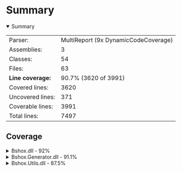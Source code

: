 # Summary
<details open><summary>Summary</summary>

|                    |                                      |
|:-------------------|:-------------------------------------|
| Parser:            | MultiReport (9x DynamicCodeCoverage) |
| Assemblies:        | 3                                    |
| Classes:           | 54                                   |
| Files:             | 63                                   |
| **Line coverage:** | 90.7% (3620 of 3991)                 |
| Covered lines:     | 3620                                 |
| Uncovered lines:   | 371                                  |
| Coverable lines:   | 3991                                 |
| Total lines:       | 7497                                 |

</details>

## Coverage
<details><summary>Bshox.dll - 92%</summary>

| **Name**                                         | **Line** |
|:-------------------------------------------------|---------:|
| **Bshox.dll**                                    |  **92%** |
| Bshox.BshoxContract<T>                           |     100% |
| Bshox.BshoxContractExtensions                    |    91.9% |
| Bshox.BshoxException                             |     100% |
| Bshox.BshoxOptions                               |     100% |
| Bshox.BshoxReader                                |      92% |
| Bshox.BshoxSerializer                            |    96.3% |
| Bshox.BshoxWriter                                |      95% |
| Bshox.Contracts.ArrayContract<T>                 |     100% |
| Bshox.Contracts.DictionaryContract<TKey, TValue> |    95.6% |
| Bshox.Contracts.ListContract<T>                  |     100% |
| Bshox.DefaultContracts                           |    90.8% |
| Bshox.Internals.DepthLockScope                   |     100% |
| Bshox.Internals.EncodingHelper                   |    72.7% |
| Bshox.Internals.EndiannessHelper                 |     100% |
| Bshox.Internals.PooledByteBufferWriter           |    81.7% |
| Bshox.Internals.StreamSequence                   |    92.8% |

</details>
<details><summary>Bshox.Generator.dll - 91.1%</summary>

| **Name**                                           |  **Line** |
|:---------------------------------------------------|----------:|
| **Bshox.Generator.dll**                            | **91.1%** |
| Bshox.Generator.BshoxGenerator                     |       90% |
| Bshox.Generator.Constants                          |      100% |
| Bshox.Generator.ContractResolver                   |       88% |
| Bshox.Generator.Contracts.ContractDemand           |     90.9% |
| Bshox.Generator.Contracts.ContractGenerator        |     90.3% |
| Bshox.Generator.Contracts.ContractHelper           |       95% |
| Bshox.Generator.Contracts.ContractInfo             |     74.2% |
| Bshox.Generator.Contracts.GeneratedContract        |     94.1% |
| Bshox.Generator.Contracts.InlineContractData       |      100% |
| Bshox.Generator.Contracts.KnownTypeInfo            |     95.3% |
| Bshox.Generator.Contracts.SurrogateContract        |      100% |
| Bshox.Generator.Contracts.SurrogateGenerator       |     96.8% |
| Bshox.Generator.Data.ContractParameters            |      100% |
| Bshox.Generator.Data.KnownTypeSymbols              |      100% |
| Bshox.Generator.Data.MemberInfo                    |     90.7% |
| Bshox.Generator.DiagnosticException                |        0% |
| Bshox.Generator.Diagnostics                        |      100% |
| Bshox.Generator.Extensions.EnumerableExtensions    |     83.8% |
| Bshox.Generator.Extensions.SourceWriterExtension   |      100% |
| Bshox.Generator.Extensions.SymbolExtensions        |     86.9% |
| Bshox.Generator.Extensions.SyntaxExtensions        |      100% |
| Bshox.Generator.Extensions.TypedConstantExtensions |      100% |
| Bshox.Generator.Helpers.SourceWriter               |     89.4% |
| Bshox.Generator.ProviderExtensions                 |      100% |
| Bshox.Generator.SerializerGenerator                |     92.6% |
| Bshox.Generator.SerializerInfo                     |     95.6% |
| Bshox.Generator.UseDepthLockCorrectly              |     88.5% |

</details>
<details><summary>Bshox.Utils.dll - 87.5%</summary>

| **Name**                         |  **Line** |
|:---------------------------------|----------:|
| **Bshox.Utils.dll**              | **87.5%** |
| Bshox.Utils.BshoxArray           |     75.6% |
| Bshox.Utils.BshoxBlob            |     85.7% |
| Bshox.Utils.BshoxObject          |     74.6% |
| Bshox.Utils.BshoxParserException |       80% |
| Bshox.Utils.BshoxTextParser      |     89.6% |
| Bshox.Utils.BshoxValue           |      100% |
| Bshox.Utils.Extensions           |      100% |
| Bshox.Utils.Fixed4               |      100% |
| Bshox.Utils.Fixed8               |      100% |
| Bshox.Utils.Helpers              |      100% |
| Bshox.Utils.VarInt               |     88.8% |

</details>
